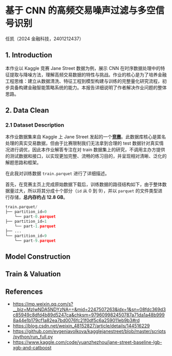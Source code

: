 # 基于 CNN 的高频交易噪声过滤与多空信号识别

任凯（2024 金融科技，2401212437）

## 1. Introduction

本作业以 Kaggle 竞赛 Jane Street 数据为例，展示 CNN 在时序数据处理中的特征提取与降噪方法，理解高频交易数据的特性与挑战。作业的核心是为了培养金融工程思维：建立从数据清洗、特征工程到模型构建与训练的完整量化研究流程，初步具备构建金融智能策略系统的能力。本报告详细说明了作者解决作业问题的整体思路。

## 2. Data Clean

### 2.1 Dataset Description

本作业数据集来自 Kaggle 上 Jane Street 发起的一个[**竞赛**](https://www.kaggle.com/competitions/jane-street-real-time-market-data-forecasting/overview)。此数据库核心是匿名处理的真实交易数据，但由于比赛限制我们无法拿到合理的 test 数据针对真实情况进行调优，因此本作业解答专注在对 train 数据集上的研究，不调用主办方提供的测试数据和接口，以实现更加完整、流畅的练习目的，并呈现相对清晰、泛化的解题思路和框架。

在此我对训练数据 `train.parquet` 进行了详细描述。

首先，在竞赛主页上完成原始数据下载后，训练数据的路径结构如下，由于整体数据量过大，所以将其分成十个部分（`id` 从 0 到 9），并以 `parquet` 的文件类型进行存储，**总内存约占 12.8 GB**。

```python
train.parquet/
├── partition_id=0
    └── part-0.parquet
├── partition_id=1
    └── part-1.parquet
├── ...
└── partition_id=9
    └── part-9.parquet
```





## Model Construction

## Train & Valuation







## References

- https://mp.weixin.qq.com/s?__biz=MzIwNDA5NDYzNA==&mid=2247507263&idx=1&sn=08fdc369d3c85949c8dfd4b89d5247ca&chksm=979609982450787a71da1a48b9998a44e1b179cf1a82ea7bd0076fc21f0df5c6a259011eb9b3#rd
- https://blog.csdn.net/weixin_48152827/article/details/144516229
- https://github.com/evgeniavolkova/kagglejanestreet/blob/master/scripts/python/run_full.py
- https://www.kaggle.com/code/yuanzhezhou/jane-street-baseline-lgb-xgb-and-catboost


